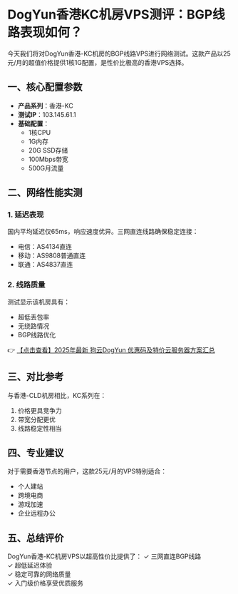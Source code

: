 # DogYun香港KC机房VPS测评：BGP线路表现如何？

今天我们将对DogYun香港-KC机房的BGP线路VPS进行网络测试。这款产品以25元/月的超值价格提供1核1G配置，是性价比极高的香港VPS选择。

## 一、核心配置参数
- **产品系列**：香港-KC
- **测试IP**：103.145.61.1
- **基础配置**：
  - 1核CPU
  - 1G内存
  - 20G SSD存储
  - 100Mbps带宽
  - 500G月流量

## 二、网络性能实测
### 1. 延迟表现
国内平均延迟仅65ms，响应速度优异。三网直连线路确保稳定连接：
- 电信：AS4134直连
- 移动：AS9808普通直连
- 联通：AS4837直连

### 2. 线路质量
测试显示该机房具有：
- 超低丢包率
- 无绕路情况
- BGP线路优化

👉 [【点击查看】2025年最新 狗云DogYun 优惠码及特价云服务器方案汇总](https://bit.ly/DogYun)

## 三、对比参考
与香港-CLD机房相比，KC系列在：
1. 价格更具竞争力
2. 带宽分配更优
3. 线路稳定性相当

## 四、专业建议
对于需要香港节点的用户，这款25元/月的VPS特别适合：
- 个人建站
- 跨境电商
- 游戏加速
- 企业远程办公

## 五、总结评价
DogYun香港-KC机房VPS以超高性价比提供了：
✓ 三网直连BGP线路  
✓ 超低延迟体验  
✓ 稳定可靠的网络质量  
✓ 入门级价格享受优质服务